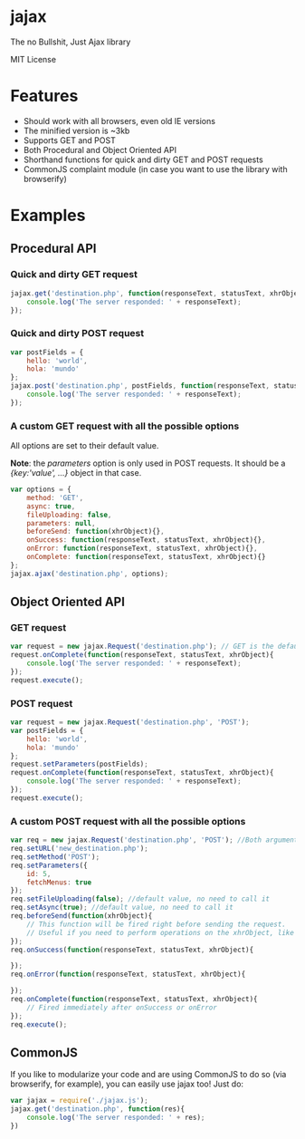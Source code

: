 # jajax

The no Bullshit, Just Ajax library

MIT License

# Features

* Should work with all browsers, even old IE versions
* The minified version is ~3kb
* Supports GET and POST
* Both Procedural and Object Oriented API
* Shorthand functions for quick and dirty GET and POST requests
* CommonJS complaint module (in case you want to use the library with browserify)

# Examples

## Procedural API

### Quick and dirty GET request

```javascript
jajax.get('destination.php', function(responseText, statusText, xhrObject){
    console.log('The server responded: ' + responseText);
});
```

### Quick and dirty POST request

```javascript
var postFields = {
    hello: 'world',
    hola: 'mundo'
};
jajax.post('destination.php', postFields, function(responseText, statusText, xhrObject){
    console.log('The server responded: ' + responseText);
});
```

### A custom GET request with all the possible options

All options are set to their default value.

**Note**: the *parameters* option is only used in POST requests. It should be a *{key:'value', ...}* object in that case.

```javascript
var options = {
    method: 'GET',
    async: true,
    fileUploading: false,
    parameters: null,
    beforeSend: function(xhrObject){},
    onSuccess: function(responseText, statusText, xhrObject){},
    onError: function(responseText, statusText, xhrObject){},
    onComplete: function(responseText, statusText, xhrObject){}
};
jajax.ajax('destination.php', options);
```

## Object Oriented API

### GET request

```javascript
var request = new jajax.Request('destination.php'); // GET is the default
request.onComplete(function(responseText, statusText, xhrObject){
    console.log('The server responded: ' + responseText);
});
request.execute();
```

### POST request

```javascript
var request = new jajax.Request('destination.php', 'POST');
var postFields = {
    hello: 'world',
    hola: 'mundo'
};
request.setParameters(postFields);
request.onComplete(function(responseText, statusText, xhrObject){
    console.log('The server responded: ' + responseText);
});
request.execute();
```

### A custom POST request with all the possible options

```javascript
var req = new jajax.Request('destination.php', 'POST'); //Both arguments are optional
req.setURL('new_destination.php');
req.setMethod('POST');
req.setParameters({
    id: 5,
    fetchMenus: true
});
req.setFileUploading(false); //default value, no need to call it
req.setAsync(true); //default value, no need to call it
req.beforeSend(function(xhrObject){
    // This function will be fired right before sending the request.
    // Useful if you need to perform operations on the xhrObject, like sending custom headers
});
req.onSuccess(function(responseText, statusText, xhrObject){

});
req.onError(function(responseText, statusText, xhrObject){

});
req.onComplete(function(responseText, statusText, xhrObject){
    // Fired immediately after onSuccess or onError
});
req.execute();
```

## CommonJS

If you like to modularize your code and are using CommonJS to do so (via browserify, for example), you
can easily use jajax too! Just do:

```javascript
var jajax = require('./jajax.js');
jajax.get('destination.php', function(res){
    console.log('The server responded: ' + res);
})
```
